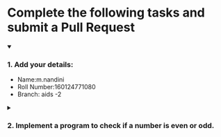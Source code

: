 # Complete the following tasks and submit a Pull Request
<details open>
<summary><h3>1. Add your details: </h3></summary>
<ul>
  <li> Name:m.nandini </li>
  <li> Roll Number:160124771080 </li>
  <li> Branch: aids -2</li>
</ul>
</details>
<details>
<summary><h3> 2. Implement a program to check if a number is even or odd. </h3></summary>
<ul>
  <li> Create a new file in the repository and add your code. </li>
  <li> Use any programming language of your choice. </li>
</ul>
</details>
